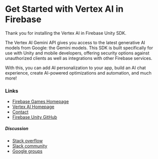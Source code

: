 Get Started with Vertex AI in Firebase
===========================================

Thank you for installing the Vertex AI in Firebase Unity SDK.

The Vertex AI Gemini API gives you access to the latest generative AI models from Google: the Gemini models. This SDK is built specifically for use with Unity and mobile developers, offering security options against unauthorized clients as well as integrations with other Firebase services.

With this, you can add AI personalization to your app, build an AI chat experience, create AI-powered optimizations and automation, and much more!

### Links

* [Firebase Games Homepage](https://firebase.google.com/games/)
* [Vertex AI Homepage](https://firebase.google.com/docs/vertex-ai)
* [Contact](https://firebase.google.com/support/contact/)
* [Firebase Unity GitHub](https://github.com/firebase/firebase-unity-sdk)

##### Discussion

* [Stack overflow](https://stackoverflow.com/questions/tagged/firebase)
* [Slack community](https://firebase-community.slack.com/)
* [Google groups](https://groups.google.com/forum/#!forum/firebase-talk)
